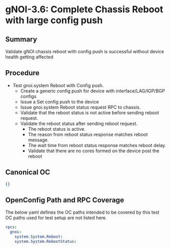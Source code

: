 # gNOI-3.6: Complete Chassis Reboot with large config push

## Summary

Validate gNOI chassis reboot with config push is successful without device
health getting affected

## Procedure

*   Test gnoi.system Reboot with Config push.
    *   Create a generic config push for device with interface/LAG/IGP/BGP configs
    *   Issue a Set config push to the device
    *   Issue gnoi.system Reboot status request RPC to chassis.
    *   Validate that the reboot status is not active before sending reboot request.
    *   Validate the reboot status after sending reboot request.
        *   The reboot status is active.
        *   The reason from reboot status response matches reboot message.
        *   The wait time from reboot status response matches reboot delay.
        *   Validate that there are no cores formed on the device post the reboot

## Canonical OC
```json
{}
```
## OpenConfig Path and RPC Coverage

The below yaml defines the OC paths intended to be covered by this test
OC paths used for test setup are not listed here.
```yaml
rpcs:
  gnoi:
    system.System.Reboot:
    system.System.RebootStatus:
```



